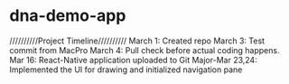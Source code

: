 # dna-demo-app
//////////Project Timeline//////////
March 1: Created repo
March 3: Test commit from MacPro
March 4: Pull check before actual coding happens. 
Mar 16: React-Native application uploaded to Git
Major-Mar 23,24: Implemented the UI for drawing and initialized navigation pane
